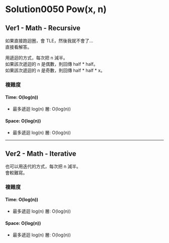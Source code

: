 # Solution0050 Pow(x, n)

## Ver1 - Math - Recursive

如果直接跑迴圈，會 TLE，然後我就不會了...  
直接看解答。

用遞迴的方式，每次把 n 減半。  
如果該次遞迴的 n 是偶數，則回傳 half * half。  
如果該次遞迴的 n 是奇數，則回傳 half * half * x。  

### 複雜度

#### Time: O(log(n))
- 最多遞迴 log(n) 層: O(log(n))

#### Space: O(log(n))
- 最多遞迴 log(n) 層: O(log(n))

---

## Ver2 - Math - Iterative

也可以用迭代的方式，每次把 n 減半。  
會較難寫。

### 複雜度

#### Time: O(log(n))
- 最多遞迴 log(n) 層: O(log(n))

#### Space: O(log(n))
- 最多遞迴 log(n) 層: O(log(n))